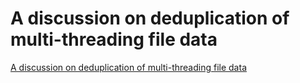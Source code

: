 # A discussion on deduplication of multi-threading file data
[A discussion on deduplication of multi-threading file data](https://aiwithcloud.com/2022/09/15/a_discussion_on_deduplication_of_multi_threading_file_data/)
